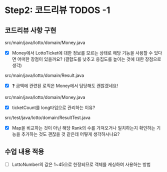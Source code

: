 # Step2: 코드리뷰 TODOS -1

## 코드리뷰 사항 구현

src/main/java/lotto/domain/Money.java

- [x] Money에서 LottoTicket에 대한 정보를 모르는 상태로 해당 기능을 사용할 수 있다면 어떠한 장점이 있을까요?
  (결합도를 낮추고 응집도를 높이는 것에 대한 장점으로 생각)

src/main/java/lotto/domain/Result.java

- [x] ❓ 금액에 관련된 로직은 Money에서 담당해도 괜찮겠네요!

src/main/java/lotto/domain/Money.java

- [x] ticketCount를 long타입으로 관리하는 이유?

src/test/java/lotto/domain/ResultTest.java

- [X] Map을 비교하는 것이 아닌 해당 Rank의 수를 가져오거나 일치하는지 확인하는 기능을 추가하는 것도 괜찮을 것 같은데 어떻게 생각하시나요?

## 수업 내용 적용

- [ ] LottoNumber의 값은 1~45으로 한정되므로 객체를 캐싱하여 사용하는 방법